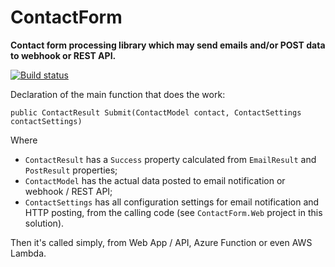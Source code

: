 ﻿# ContactForm

**Contact form processing library which may send emails and/or POST data to webhook or REST API.**

[![Build status](https://ovicrisan.visualstudio.com/ContactForm/_apis/build/status/ContactForm-NuGet-CI)](https://ovicrisan.visualstudio.com/ContactForm/_build/latest?definitionId=2)

Declaration of the main function that does the work:

`public ContactResult Submit(ContactModel contact, ContactSettings contactSettings)`

Where
* `ContactResult` has a `Success` property calculated from `EmailResult` and `PostResult` properties;
* `ContactModel` has the actual data posted to email notification or webhook / REST API;
* `ContactSettings` has all configuration settings for email notification and HTTP posting, from the calling code (see `ContactForm.Web` project in this solution).

Then it's called simply, from Web App / API, Azure Function or even AWS Lambda.



